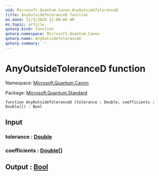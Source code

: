 ```yaml
---
uid: Microsoft.Quantum.Canon.AnyOutsideToleranceD
title: AnyOutsideToleranceD function
ms.date: 12/2/2020 12:00:00 AM
ms.topic: article
qsharp.kind: function
qsharp.namespace: Microsoft.Quantum.Canon
qsharp.name: AnyOutsideToleranceD
qsharp.summary: ''
---
```


# AnyOutsideToleranceD function

Namespace: [Microsoft.Quantum.Canon](xref:Microsoft.Quantum.Canon)

Package: [Microsoft.Quantum.Standard](https://nuget.org/packages/Microsoft.Quantum.Standard)




```qsharp
function AnyOutsideToleranceD (tolerance : Double, coefficients : Double[]) : Bool
```


## Input

### tolerance : [Double](xref:microsoft.quantum.lang-ref.double)




### coefficients : [Double](xref:microsoft.quantum.lang-ref.double)[]





## Output : [Bool](xref:microsoft.quantum.lang-ref.bool)

